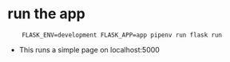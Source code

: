 # run the app

        FLASK_ENV=development FLASK_APP=app pipenv run flask run

- This runs a simple page on localhost:5000

